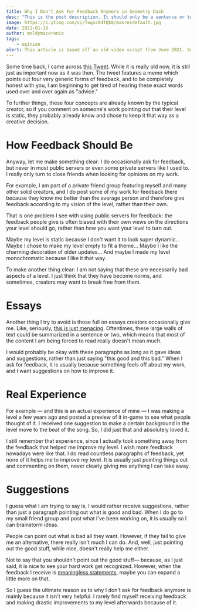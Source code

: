 ```yaml
---
title: Why I Don't Ask For Feedback Anymore in Geometry Dash
desc: "This is the post description. It should only be a sentence or two long."
image: https://i.ytimg.com/vi/Togxc84TQk8/maxresdefault.jpg
date: 2022-01-18
author: moldymacaronix
tags:
    - opinion
alert: This article is based off an old video script from June 2021. Some opinions may no longer reflect the views of the author.
---
```


Some time back, I came across [this Tweet](). While it is really old now, it is still just as important now as it was then. The tweet features a meme which points out four very generic forms of feedback, and to be completely honest with you, I am beginning to get tired of hearing these exact words used over and over again as "advice."

To further things, these four concepts are already known by the typical creator, so if you comment on someone's work pointing out that their level is static, they probably already know and chose to keep it that way as a creative decision.

# How Feedback Should Be

Anyway, let me make something clear: I do occasionally ask for feedback, but never in most public servers or even some private servers like I used to. I really only turn to close friends when looking for opinions on my work.

For example, I am part of a private friend group featuring myself and many other solid creators, and I do post some of my work for feedback there because they know me better than the average person and therefore give feedback according to my vision of the level, rather than their own.

That is one problem I see with using public servers for feedback: the feedback people give is often biased with their own views on the directions your level should go, rather than how you want your level to turn out.

Maybe my level is static because I don't want it to look super dynamic… Maybe I chose to make my level empty to fit a theme… Maybe I like the charming decoration of older updates… And maybe I made my level monochromatic because I like it that way.

To make another thing clear: I am not saying that these are necessarily bad aspects of a level. I just think that they have become norms, and sometimes, creators may want to break free from them.

# Essays

Another thing I try to avoid is those full on essays creators occasionally give me. Like, seriously, [this is just menacing](). Oftentimes, these large walls of text could be summarized in a sentence or two, which means that most of the content I am being forced to read really doesn't mean much.

I would probably be okay with these paragraphs as long as it gave ideas and suggestions, rather than just saying "this good and this bad." When I ask for feedback, it is usually because something feels off about my work, and I want suggestions on how to improve it.

# Real Experience

For example — and this is an actual experience of mine — I was making a level a few years ago and posted a preview of it in-game to see what people thought of it. I received one suggestion to make a certain background in the level move to the beat of the song. So, I did just that and absolutely loved it.

I still remember that experience, since I actually took something away from the feedback that helped me improve my level. I wish more feedback nowadays were like that. I do read countless paragraphs of feedback, yet none of it helps me to improve my level. It is usually just pointing things out and commenting on them, never clearly giving me anything I can take away.

# Suggestions

I guess what I am trying to say is, I would rather receive suggestions, rather than just a paragraph pointing out what is good and bad. When I do go to my small friend group and post what I've been working on, it is usually so I can brainstorm ideas.

People can point out what is bad all they want. However, if they fail to give me an alternative, there really isn't much I can do. And, well, just pointing out the good stuff, while nice, doesn't really help me either.

Not to say that you shouldn't point out the good stuff— because, as I just said, it is nice to see your hard work get recognized. However, when the feedback I receive is [meaningless statements](), maybe you can expand a little more on that.

So I guess the ultimate reason as to why I don't ask for feedback anymore is mainly because it isn't very helpful. I rarely find myself receiving feedback and making drastic improvements to my level afterwards because of it.
